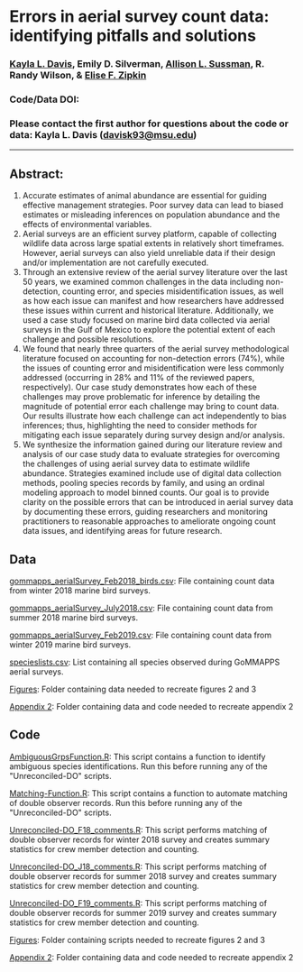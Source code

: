 # Errors in aerial survey count data: identifying pitfalls and solutions

### [Kayla L. Davis](https://davisk93.github.io/), Emily D. Silverman, [Allison L. Sussman](https://github.com/asussman52), R. Randy Wilson,  & [Elise F. Zipkin](https://ezipkin.github.io/)

### Code/Data DOI: 

### Please contact the first author for questions about the code or data: Kayla L. Davis (davisk93@msu.edu)
__________________________________________________________________________________________________________________________________________

## Abstract:  
1.	Accurate estimates of animal abundance are essential for guiding effective management strategies. Poor survey data can lead to biased estimates or misleading inferences on population abundance and the effects of environmental variables. 
2.	Aerial surveys are an efficient survey platform, capable of collecting wildlife data across large spatial extents in relatively short timeframes. However, aerial surveys can also yield unreliable data if their design and/or implementation are not carefully executed. 
3.	Through an extensive review of the aerial survey literature over the last 50 years, we examined common challenges in the data including non-detection, counting error, and species misidentification issues, as well as how each issue can manifest and how researchers have addressed these issues within current and historical literature. Additionally, we used a case study focused on marine bird data collected via aerial surveys in the Gulf of Mexico to explore the potential extent of each challenge and possible resolutions.
4.	We found that nearly three quarters of the aerial survey methodological literature focused on accounting for non-detection errors (74%), while the issues of counting error and misidentification were less commonly addressed (occurring in 28% and 11% of the reviewed papers, respectively). Our case study demonstrates how each of these challenges may prove problematic for inference by detailing the magnitude of potential error each challenge may bring to count data. Our results illustrate how each challenge can act independently to bias inferences; thus, highlighting the need to consider methods for mitigating each issue separately during survey design and/or analysis. 
5.	We synthesize the information gained during our literature review and analysis of our case study data to evaluate strategies for overcoming the challenges of using aerial survey data to estimate wildlife abundance. Strategies examined include use of digital data collection methods, pooling species records by family, and using an ordinal modeling approach to model binned counts. Our goal is to provide clarity on the possible errors that can be introduced in aerial survey data by documenting these errors, guiding researchers and monitoring practitioners to reasonable approaches to ameliorate ongoing count data issues, and identifying areas for future research. 


## Data

[gommapps_aerialSurvey_Feb2018_birds.csv](https://github.com/davisk93/Davis-et-al_Aerial-Survey/blob/main/gommapps_aerialSurvey_Feb2018_birds.csv): File containing count data from winter 2018 marine bird surveys. 

[gommapps_aerialSurvey_July2018.csv](https://github.com/davisk93/Davis-et-al_Aerial-Survey/blob/main/gommapps_aerialSurvey_July2018.csv): File containing count data from summer 2018 marine bird surveys.

[gommapps_aerialSurvey_Feb2019.csv](https://github.com/davisk93/Davis-et-al_Aerial-Survey/blob/main/gommapps_aerialSurvey_Feb2019.csv): File containing count data from winter 2019 marine bird surveys.

[specieslists.csv](https://github.com/davisk93/Davis-et-al_Aerial-Survey/blob/main/specieslists.csv): List containing all species observed during GoMMAPPS aerial surveys.


[Figures](https://github.com/davisk93/Davis-et-al_Aerial-Survey/tree/main/Figures): Folder containing data needed to recreate figures 2 and 3 

[Appendix 2](https://github.com/davisk93/Davis-et-al_Aerial-Survey/tree/main/Appendix%202): Folder containing data and code needed to recreate appendix 2

## Code

[AmbiguousGrpsFunction.R](https://github.com/davisk93/Davis-et-al_Aerial-Survey/blob/main/AmbiguousGrpsFunction.R): This script contains a function to identify ambiguous species identifications. Run this before running any of the "Unreconciled-DO" scripts.

[Matching-Function.R](https://github.com/davisk93/Davis-et-al_Aerial-Survey/blob/main/Matching-Function.R): This script contains a function to automate matching of double observer records. Run this before running any of the "Unreconciled-DO" scripts.

[Unreconciled-DO_F18_comments.R](https://github.com/davisk93/Davis-et-al_Aerial-Survey/blob/main/Unreconciled-DO_F18_comments.R): This script performs matching of double observer records for winter 2018 survey and creates summary statistics for crew member detection and counting.

[Unreconciled-DO_J18_comments.R](https://github.com/davisk93/Davis-et-al_Aerial-Survey/blob/main/Unreconciled-DO_J18_comments.R): This script performs matching of double observer records for summer 2018 survey and creates summary statistics for crew member detection and counting.

[Unreconciled-DO_F19_comments.R](https://github.com/davisk93/Davis-et-al_Aerial-Survey/blob/main/Unreconciled-DO_F19_comments.R): This script performs matching of double observer records for summer 2019 survey and creates summary statistics for crew member detection and counting.


[Figures](https://github.com/davisk93/Davis-et-al_Aerial-Survey/tree/main/Figures): Folder containing scripts needed to recreate figures 2 and 3 

[Appendix 2](https://github.com/davisk93/Davis-et-al_Aerial-Survey/tree/main/Appendix%202): Folder containing data and code needed to recreate appendix 2


